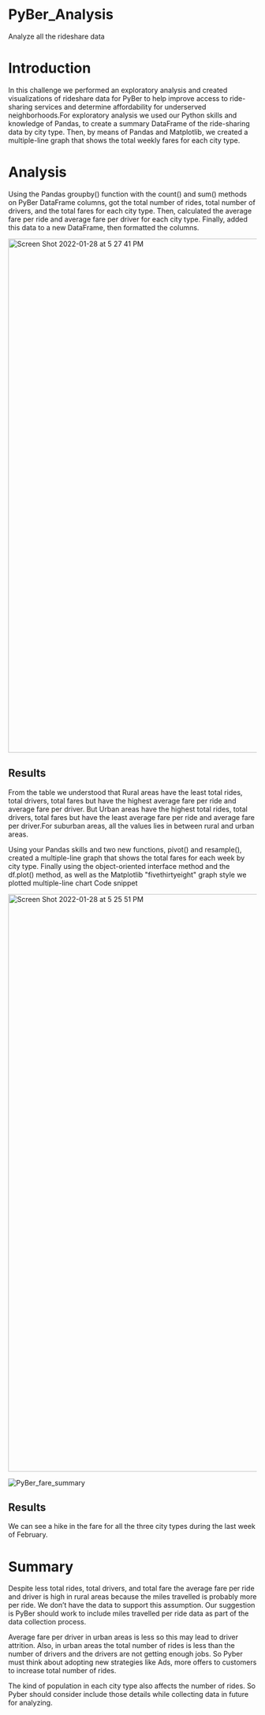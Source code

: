 # PyBer_Analysis
Analyze all the rideshare data

# Introduction
   
   In this challenge we performed an exploratory analysis and
created visualizations of rideshare data for PyBer to help improve access to ride-sharing services and determine affordability for underserved neighborhoods.For exploratory analysis we used our Python skills and knowledge of Pandas, to create a summary DataFrame of the ride-sharing data by city type. Then, by means of Pandas and Matplotlib, we created a multiple-line graph that shows the total weekly fares for each city type.

# Analysis

   Using the Pandas groupby() function with the count() and sum() methods on PyBer DataFrame columns, got the total number of rides, total number of drivers, and the total fares for each city type. Then, calculated the average fare per ride and average fare per driver for each city type. Finally, added this data to a new DataFrame, then formatted the columns.
   
   <img width="1043" alt="Screen Shot 2022-01-28 at 5 27 41 PM" src="https://user-images.githubusercontent.com/72629108/151638918-1f46c3cc-02c3-4a66-8424-bc5eb6f1a93f.png">


## Results
  From the table we understood that Rural areas have the least total rides, total drivers, total fares but have the highest average fare per ride and average fare per driver. But Urban areas have the highest total rides, total drivers, total fares but have the least average fare per ride and average fare per driver.For suburban areas, all the values lies in between rural and urban areas.

  Using your Pandas skills and two new functions, pivot() and resample(), created a multiple-line graph that shows the total fares for each week by city type. Finally using the object-oriented interface method and the df.plot() method, as well as the Matplotlib "fivethirtyeight" graph style we plotted multiple-line chart 
  Code snippet
  
   <img width="1172" alt="Screen Shot 2022-01-28 at 5 25 51 PM" src="https://user-images.githubusercontent.com/72629108/151638848-1eb429c0-7a67-4124-b7e1-ec1cf6229292.png">

  
  ![PyBer_fare_summary](https://user-images.githubusercontent.com/72629108/151638744-edb186b4-9cd1-4217-9d71-dbd83124697e.png)
 

## Results
   
   We can see a hike in the fare for all the three city types during the last week of February.

# Summary

   Despite less total rides, total drivers, and total fare the average fare per ride and driver is high in rural areas because the miles travelled is probably more per ride. We don’t have the data to support this assumption. Our suggestion is PyBer should work to include miles travelled per ride data as part of the data collection process.
   
   Average fare per driver in urban areas is less so this may lead to driver attrition. Also, in urban areas the total number of rides is less than the number of drivers and the drivers are not getting enough jobs.  So Pyber must think about adopting new strategies like Ads, more offers to customers to increase total number of rides.  
   
   The kind of population in each city type also affects the number of rides. So Pyber should consider include those details while collecting data in future for analyzing.



